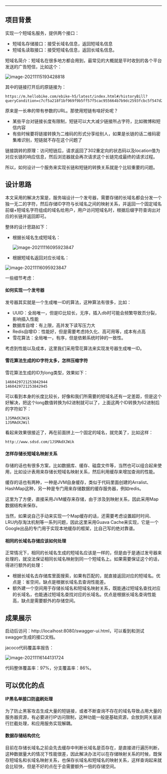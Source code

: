 ****

## 项目背景

实现一个短域名服务，提供两个接口：

- 短域名存储接口：接受长域名信息，返回短域名信息
- 短域名读取接口：接受短域名信息，返回长域名信息。

短域名简介：短域名在很多地方都会用到，最常见的大概就是平时收到的各个平台发送的广告短信，比如这个：

![image-20211115193428818](img\image-20211115193428818.png)

其中的链接打开后的原链接为：

```
https://m.hellobike.com/ebike-h5/latest/index.html#/historyBill?queryCondition=c7cf5a218f1bf969f9b5ff57f5cac955664b7b9dc2593fcbc5f547d2bdaa8ddfd35e9d4f901589a501a6184b2473f469e18d31fa0e12488a354d324759dd25ef74d4cfb600512845ddb1a41e82046d52a8e67397c456b5e49215682607ea25211a6b3619fb8bb394
```

原来是一长串的带有参数的URL。那使用短链有啥好处呢？

- 某些平台对链接长度有限制，短链可以大大减少链接所占字符，比如微博和短信内容
- 有些时候要将链接转换为二维码的形式分享给别人，如果是长链的话二维码密集难识别，短链就不存在这个问题了

链接跳转的原理：访问短链后，请求返回了302重定向的状态码以及location值为对应长链的响应信息，然后浏览器就会再次请求这个长链完成最终的请求过程。

所以，如何设计一个服务来实现长链和短链的转换关系就是个比较重要的问题。



## 设计思路

本文采用的解决方案是，服务端设计一个发号器，需要存储的长域名都会分发一个独一无二的字符，然后存储ID字符与长域名之间的映射关系，并返回一个固定域名前缀+短域名字符组成的域名给用户，用户访问短域名时，根据后缀字符查询出对应的长链并返回即可。



整体的设计思路如下：

- 根据长域名生成短域名：

  ![image-20211116095923847](img\image-2021111134343.png)

- 根据短域名返回对应长域名：

![image-20211116095923847](img\image-20211116095923847.png)

一些细节考虑：

#### 如何实现一个发号器

发号器其实就是一个生成唯一ID的算法，这种算法有很多，比如：

- UUID：全局唯一，但是ID比较长，无序，插入db时可能会频繁导致页分裂，影响插入性能
- 数据库自增：有上限，高并发下读写压力大
- Redis自增ID：性能好，但是需要考虑持久化、高可用等，成本有点高
- 雪花算法：全局唯一，有序，但是依赖系统时钟的一致性。

考虑到性能以及成本，这里我们采用雪花算法来实现发号器生成唯一ID。

#### 雪花算法生成的ID字符太多，怎样压缩字符

雪花算法生成的ID为long类型，效果如下：

```
1460429721253842944
1460429721253842945
```

可以看到本身的长度比较长，好像和我们所需要的短域名还有一定差距，但是这个好解决，把这个long数值转换为62进制就可以了，上面这两个ID转换为62进制后的字符如下：

```
1JSMAdXJWik
1JSMAdXJWil
```

看起来效果很接近了，再在前面拼上一个固定的域名，就完美了，比如这样：

```
http://www.sdsd.com/1JSMAdXJWik
```



#### 怎样存储长短域名映射关系

存储的话也有很多方案，比如数据库、缓存、磁盘文件等，当然也可以组合起来使用，比如设计表用来存储长短域名映射关系，然后利用缓存来增加查询的性能。

缓存的话也有两种，一种是JVM自身缓存，类似于代码里面创建的Arralist、HashMap这种，另一种是专门用来存储数据的缓存服务器，例如redis。

这里为了方便，直接采用JVM缓存来存储，由于涉及到映射关系，因此采用Map数据结构来保存。

当然，如果说自己手动来实现一个Map缓存的话，还需要考虑设置超时时间、LRU内存淘汰机制等一系列问题，因此这里采用Guava Cache来实现，它是一个Google出品的专门用于实现本地缓存的框架，比自己写的绝对靠谱。

#### 相同的长域名存储应该如何处理

正常情况下，相同的长域名生成的短域名应该是一样的，但是由于是通过发号器来处理的，就没法保证相同长域名映射到同一个短域名上。如果需要保证这个的话，得进行额外的处理：

- 根据长域名去存储库里面搜索，如果有匹配的，就直接返回对应的短域名。优点是：省空间，缺点是根据长域名去查询性能差。
- 额外建一个空间用于存储长域名和短域名映射关系，既能通过短域名查找对应的长域名，也能通过短域名查找对应的长域名。优点是根据长域名查询性能高，缺点是需要额外的存储空间。



## 成果展示

启动后访问：http://localhost:8080/swagger-ui.html，可以看到和测试swagger生成的接口文档。

jacoco代码覆盖率报告：

![image-20211116144131724](img\image-20211116144131724.png)

代码整体覆盖率：97%，分支覆盖率：86%。



## 可以优化的点



#### IP黑名单接口防盗刷处理

为了防止黑客攻击生成大量的短链接，或者不断查询不存在的域名导致占用大量的服务器资源，有必要进行IP访问限制，这种功能一般是基础资源，会放到网关层进行拦截处理，和应用服务实现解耦。

#### 数据存储结构优化

目前在存储长域名之前会先去缓存中判断长域名是否存在，是直接进行遍历判断，这种数据量大的情况下性能很差，因此解决办法可以在存储映射关系的时候，既保存短域名和长域名映射关系，也保存长域名和短域名的映射关系，这样查询起来就会比较快，但是不好的点在于会需要额外一倍的存储空间。

